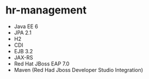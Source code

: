 # hr-management

 - Java EE 6
 - JPA 2.1
 - H2
 - CDI
 - EJB 3.2
 - JAX-RS
 - Red Hat JBoss EAP 7.0
 - Maven (Red Had Jboss Developer Studio Integration)
